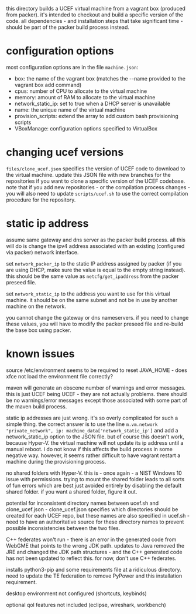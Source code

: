 this directory builds a UCEF virtual machine from a vagrant box (produced from packer). it's intended to checkout and build a specific version of the code. all dependencies - and installation steps that take significant time - should be part of the packer build process instead.

# configuration options
most configuration options are in the file `machine.json`:

- box: the name of the vagrant box (matches the --name provided to the vagrant box add command)
- cpus: number of CPU to allocate to the virtual machine
- memory: amount of RAM to allocate to the virtual machine
- network_static_ip: set to true when a DHCP server is unavailable
- name: the unique name of the virtual machine
- provision_scripts: extend the array to add custom bash provisioning scripts
- VBoxManage: configuration options specified to VirtualBox

# changing ucef versions
`files/clone_ucef.json` specifies the version of UCEF code to download to the virtual machine. update this JSON file with new branches for the repositories if you want to clone a specific version of the UCEF codebase. note that if you add new repositories - or the compilation process changes - you will also need to update `scripts/ucef.sh` to use the correct compilation procedure for the repository.

# static ip address
assume same gateway and dns server as the packer build process. all this will do is change the ipv4 address associated with an existing (configured via packer) network interface.

set `network_packer_ip` to the static IP address assigned by packer (if you are using DHCP, make sure the value is equal to the empty string instead). this should be the same value as `netcfg/get_ipaddress` from the packer preseed file.

set `network_static_ip` to the address you want to use for this virtual machine. it should be on the same subnet and not be in use by another machine on the network.

you cannot change the gateway or dns nameservers. if you need to change these values, you will have to modify the packer preseed file and re-build the base box using packer.

# known issues
source /etc/environment seems to be required to reset JAVA_HOME - does xfce not load the environment file correctly?

maven will generate an obscene number of warnings and error messages. this is just UCEF being UCEF - they are not actually problems. there should be no warnings/error messages except those associated with some part of the maven build process.

static ip addresses are just wrong. it's so overly complicated for such a simple thing. the correct answer is to use the line `m.vm.network "private_network", ip: machine_data['network_static_ip']` and add a network_static_ip option to the JSON file. but of course this doesn't work, because Hyper-V. the virtual machine will not update its ip address until a manual reboot. i do not know if this affects the build process in some negative way. however, it seems rather difficult to have vagrant restart a machine during the provisioning process.

no shared folders with Hyper-V. this is - once again - a NIST Windows 10 issue with permissions. trying to mount the shared folder leads to all sorts of fun errors which are best just avoided entirely by disabling the default shared folder. if you want a shared folder, figure it out.

potential for inconsistent directory names between ucef.sh and clone_ucef.json - clone_ucef.json specifies which directories should be created for each UCEF repo, but these names are also specified in ucef.sh - need to have an authoritative source for these directory names to prevent possible inconsistencies between the two files.

C++ federates won't run - there is an error in the generated code from WebGME that points to the wrong JDK path. updates to Java removed the JRE and changed the JDK path structures - and the C++ generated code has not been updated to reflect this. for now, don't use C++ federates.

installs python3-pip and some requirements file at a ridiculous directory. need to update the TE federation to remove PyPower and this installation requirement.

desktop environment not configured (shortcuts, keybinds)

optional qol features not included (eclipse, wireshark, workbench)
